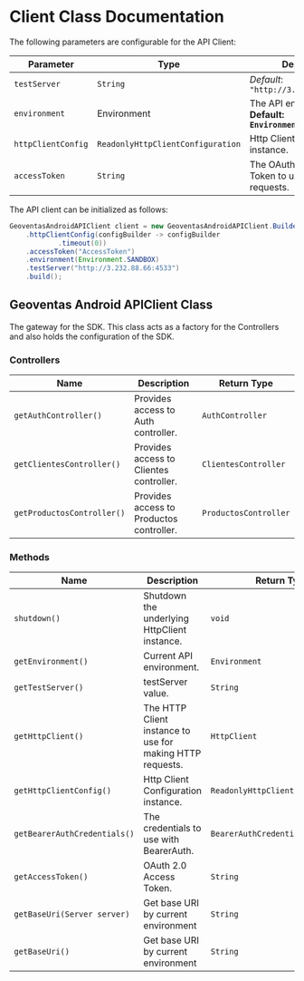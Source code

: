 
# Client Class Documentation

The following parameters are configurable for the API Client:

| Parameter | Type | Description |
|  --- | --- | --- |
| `testServer` | `String` | *Default*: `"http://3.232.88.66:4533"` |
| `environment` | Environment | The API environment. <br> **Default: `Environment.SANDBOX`** |
| `httpClientConfig` | `ReadonlyHttpClientConfiguration` | Http Client Configuration instance. |
| `accessToken` | `String` | The OAuth 2.0 Access Token to use for API requests. |

The API client can be initialized as follows:

```java
GeoventasAndroidAPIClient client = new GeoventasAndroidAPIClient.Builder()
    .httpClientConfig(configBuilder -> configBuilder
            .timeout(0))
    .accessToken("AccessToken")
    .environment(Environment.SANDBOX)
    .testServer("http://3.232.88.66:4533")
    .build();
```

## Geoventas Android APIClient Class

The gateway for the SDK. This class acts as a factory for the Controllers and also holds the configuration of the SDK.

### Controllers

| Name | Description | Return Type |
|  --- | --- | --- |
| `getAuthController()` | Provides access to Auth controller. | `AuthController` |
| `getClientesController()` | Provides access to Clientes controller. | `ClientesController` |
| `getProductosController()` | Provides access to Productos controller. | `ProductosController` |

### Methods

| Name | Description | Return Type |
|  --- | --- | --- |
| `shutdown()` | Shutdown the underlying HttpClient instance. | `void` |
| `getEnvironment()` | Current API environment. | `Environment` |
| `getTestServer()` | testServer value. | `String` |
| `getHttpClient()` | The HTTP Client instance to use for making HTTP requests. | `HttpClient` |
| `getHttpClientConfig()` | Http Client Configuration instance. | `ReadonlyHttpClientConfiguration` |
| `getBearerAuthCredentials()` | The credentials to use with BearerAuth. | `BearerAuthCredentials` |
| `getAccessToken()` | OAuth 2.0 Access Token. | `String` |
| `getBaseUri(Server server)` | Get base URI by current environment | `String` |
| `getBaseUri()` | Get base URI by current environment | `String` |

